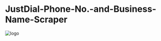# JustDial-Phone-No.-and-Business-Name-Scraper

![logo](https://github.com/SauravKumarLal/JustDial-Phone-No.-and-Business-Name-Scraper/assets/94238309/875b9526-d3ee-43c2-ac10-9a3800e4a6af)
